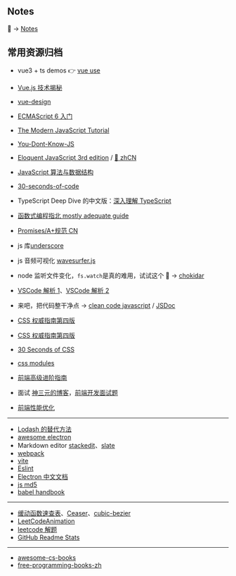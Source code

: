 ## Notes

📃 -> [Notes](https://github.com/canvascat/note/issues)

## 常用资源归档

- vue3 + ts demos 👉 [vue use](https://github.com/antfu/vueuse)
- [Vue.js 技术揭秘](https://ustbhuangyi.github.io/vue-analysis/algorithms)
- [vue-design](http://hcysun.me/vue-design/zh/)

- [ECMAScript 6 入门](https://github.com/ruanyf/es6tutorial)
- [The Modern JavaScript Tutorial](https://zh.javascript.info/)
- [You-Dont-Know-JS](https://github.com/getify/You-Dont-Know-JS/tree/1ed-zh-CN)
- [Eloquent JavaScript 3rd edition](https://eloquentjavascript.net/) / [📖 zhCN](https://wizardforcel.gitbooks.io/eloquent-js-3e/content/)
- [JavaScript 算法与数据结构](https://github.com/trekhleb/javascript-algorithms/blob/master/README.zh-CN.md)
- [30-seconds-of-code](https://github.com/30-seconds/30-seconds-of-code)

- TypeScript Deep Dive 的中文版：[深入理解 TypeScript](https://github.com/jkchao/typescript-book-chinese)
- [函数式编程指北 mostly adequate guide](https://github.com/llh911001/mostly-adequate-guide-chinese)
- [Promises/A+规范 CN](https://www.ituring.com.cn/article/66566)
- js 库[underscore](https://github.com/jashkenas/underscore)

- js 音频可视化 [wavesurfer.js](https://github.com/katspaugh/wavesurfer.js)
- node 监听文件变化，`fs.watch`是真的难用，试试这个 🚀 -> [chokidar](https://github.com/paulmillr/chokidar)
- [VSCode 解析 1](https://github.com/fzxa/VSCode-sourcecode-analysis)、[VSCode 解析 2](https://codeteenager.github.io/vscode-analysis/)
- 来吧，把代码整干净点 → [clean code javascript](https://github.com/beginor/clean-code-javascript) / [JSDoc](https://jsdoc.zcopy.site/)

- [CSS 权威指南第四版](https://github.com/gdut-yy/CSS-The-Definitive-Guide-4th-zh)
- [CSS 权威指南第四版](https://github.com/Jack-Sparrow/CSS-The-Definitive-Guide-4th-zh-CN)
- [30 Seconds of CSS](https://30-seconds.github.io/30-seconds-of-css/)
- [css modules](https://github.com/css-modules/css-modules)

- [前端高级进阶指南](https://github.com/sl1673495/blogs/issues/37)
- 面试 [神三元的博客](http://47.98.159.95/my_blog/)，[前端开发面试题](https://github.com/paddingme/Front-end-Web-Development-Interview-Question)
- [前端性能优化](https://github.com/gauseen/blog/issues/13)

---

- [Lodash 的替代方法](https://github.com/you-dont-need/You-Dont-Need-Lodash-Underscore)
- [awesome electron](https://github.com/sindresorhus/awesome-electron)
- Markdown editor [stackedit](https://github.com/benweet/stackedit)、[slate](https://github.com/ianstormtaylor/slate)
- [webpack](https://webpack.docschina.org/)
- [vite](https://github.com/vitejs/vite)
- [Eslint](https://cn.eslint.org)
- [Electron 中文文档](https://github.com/electron/i18n/tree/master/content/current/zh-CN)
- [js md5](https://github.com/satazor/js-spark-md5)
- [babel handbook](https://github.com/jamiebuilds/babel-handbook/blob/master/translations/zh-Hans/README.md)

---

- [缓动函数速查表](http://www.xuanfengge.com/easeing/easeing/)、[Ceaser](http://xuanfengge.com/easeing/ceaser/)、[cubic-bezier](http://cubic-bezier.com/)
- [LeetCodeAnimation](https://github.com/MisterBooo/LeetCodeAnimation)
- [leetcode 解题](https://github.com/azl397985856/leetcode)
- [GitHub Readme Stats](https://github.com/anuraghazra/github-readme-stats)

---

- [awesome-cs-books](https://github.com/imarvinle/awesome-cs-books)
- [free-programming-books-zh](https://github.com/EbookFoundation/free-programming-books/blob/master/books/free-programming-books-zh.md)
